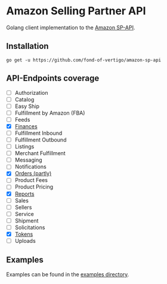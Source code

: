 # Amazon Selling Partner API

Golang client implementation to the [Amazon SP-API](https://developer-docs.amazon.com/sp-api/).

## Installation

```shell
go get -u https://github.com/fond-of-vertigo/amazon-sp-api
```

## API-Endpoints coverage

- [ ] Authorization
- [ ] Catalog
- [ ] Easy Ship
- [ ] Fulfillment by Amazon (FBA)
- [ ] Feeds
- [x] [Finances](https://developer-docs.amazon.com/sp-api/docs/finances-api-reference)
- [ ] Fulfillment Inbound
- [ ] Fulfillment Outbound
- [ ] Listings
- [ ] Merchant Fulfillment
- [ ] Messaging
- [ ] Notifications
- [x] [Orders (partly)](https://developer-docs.amazon.com/sp-api/docs/orders-api-v0-reference)
- [ ] Product Fees
- [ ] Product Pricing
- [x] [Reports](https://developer-docs.amazon.com/sp-api/docs/reports-api-v2021-06-30-reference)
- [ ] Sales
- [ ] Sellers
- [ ] Service
- [ ] Shipment
- [ ] Solicitations
- [x] [Tokens](https://developer-docs.amazon.com/sp-api/docs/tokens-api-v2021-03-01-reference)
- [ ] Uploads

## Examples

Examples can be found in
the [examples directory](examples).
